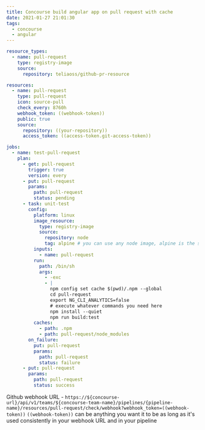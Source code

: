 ```yaml
---
title: Concourse build angular app on pull request with cache
date: 2021-01-27 21:01:30
tags:
  - concourse
  - angular
---
```


```yaml
resource_types:
  - name: pull-request
    type: registry-image
    source:
      repository: teliaoss/github-pr-resource

resources:
  - name: pull-request
    type: pull-request
    icon: source-pull
    check_every: 8760h
    webhook_token: ((webhook-token))
    public: true
    source:
      repository: ((your-repository))
      access_token: ((access-token.git-access-token))

jobs:
  - name: test-pull-request
    plan:
      - get: pull-request
        trigger: true
        version: every
      - put: pull-request
        params:
          path: pull-request
          status: pending
      - task: unit-test
        config:
          platform: linux
          image_resource:
            type: registry-image
            source:
              repository: node
              tag: alpine # you can use any node image, alpine is the smallest
          inputs:
            - name: pull-request
          run:
            path: /bin/sh
            args:
              - -exc
              - |
                npm config set cache $(pwd)/.npm --global
                cd pull-request
                export NG_CLI_ANALYTICS=false
                # execute whatever commands you need here
                npm install --quiet
                npm run build:test
          caches:
            - path: .npm
            - path: pull-request/node_modules
        on_failure:
          put: pull-request
          params:
            path: pull-request
            status: failure
      - put: pull-request
        params:
          path: pull-request
          status: success
```

Github webhook URL - `https://${concourse-url}/api/v1/teams/${concourse-team-name}/pipelines/{pipeline-name}/resources/pull-request/check/webhook?webhook_token=((webhook-token))`
`((webhook-token))` can be anything you want it to be as long as it's used consistently in your webhook URL and in your pipeline
